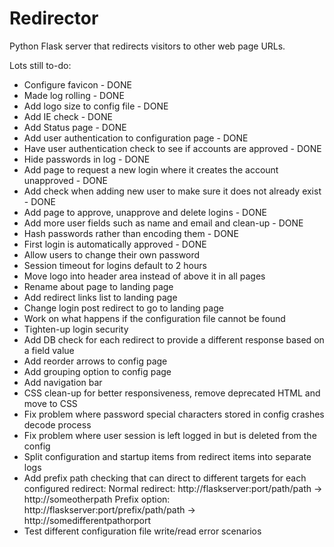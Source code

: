 # Redirector

Python Flask server that redirects visitors to other web page URLs.

Lots still to-do:

- Configure favicon - DONE
- Made log rolling - DONE
- Add logo size to config file - DONE
- Add IE check - DONE
- Add Status page - DONE
- Add user authentication to configuration page - DONE
- Have user authentication check to see if accounts are approved - DONE
- Hide passwords in log - DONE
- Add page to request a new login where it creates the account unapproved - DONE
- Add check when adding new user to make sure it does not already exist - DONE
- Add page to approve, unapprove and delete logins - DONE
- Add more user fields such as name and email and clean-up - DONE
- Hash passwords rather than encoding them - DONE
- First login is automatically approved - DONE
- Allow users to change their own password
- Session timeout for logins default to 2 hours
- Move logo into header area instead of above it in all pages
- Rename about page to landing page
- Add redirect links list to landing page
- Change login post redirect to go to landing page
- Work on what happens if the configuration file cannot be found
- Tighten-up login security
- Add DB check for each redirect to provide a different response based on a field value
- Add reorder arrows to config page
- Add grouping option to config page
- Add navigation bar
- CSS clean-up for better responsiveness, remove deprecated HTML and move to CSS
- Fix problem where password special characters stored in config crashes decode process
- Fix problem where user session is left logged in but is deleted from the config
- Split configuration and startup items from redirect items into separate logs
- Add prefix path checking that can direct to different targets for each configured redirect:
    Normal redirect: http://flaskserver:port/path/path -> http://someotherpath
    Prefix option: http://flaskserver:port/prefix/path/path -> http://somedifferentpathorport
- Test different configuration file write/read error scenarios